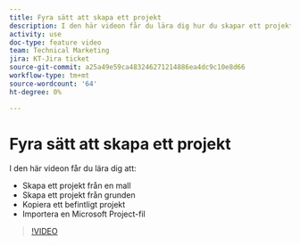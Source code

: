 ```yaml
---
title: Fyra sätt att skapa ett projekt
description: I den här videon får du lära dig hur du skapar ett projekt från en mall, skapar ett projekt från grunden, kopierar ett befintligt projekt och importerar en Microsoft Project-fil
activity: use
doc-type: feature video
team: Technical Marketing
jira: KT-Jira ticket
source-git-commit: a25a49e59ca483246271214886ea4dc9c10e8d66
workflow-type: tm+mt
source-wordcount: '64'
ht-degree: 0%

---
```


# Fyra sätt att skapa ett projekt

I den här videon får du lära dig att:

* Skapa ett projekt från en mall
* Skapa ett projekt från grunden
* Kopiera ett befintligt projekt
* Importera en Microsoft Project-fil

>[!VIDEO](https://video.tv.adobe.com/v/335084/?quality=12&learn=on)
